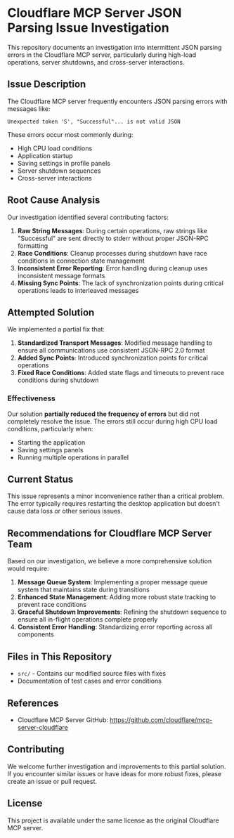 # Cloudflare MCP Server JSON Parsing Issue Investigation

This repository documents an investigation into intermittent JSON parsing errors in the Cloudflare MCP server, particularly during high-load operations, server shutdowns, and cross-server interactions.

## Issue Description

The Cloudflare MCP server frequently encounters JSON parsing errors with messages like:

```
Unexpected token 'S', "Successful"... is not valid JSON
```

These errors occur most commonly during:
- High CPU load conditions
- Application startup
- Saving settings in profile panels
- Server shutdown sequences
- Cross-server interactions

## Root Cause Analysis

Our investigation identified several contributing factors:

1. **Raw String Messages**: During certain operations, raw strings like "Successful" are sent directly to stderr without proper JSON-RPC formatting
2. **Race Conditions**: Cleanup processes during shutdown have race conditions in connection state management
3. **Inconsistent Error Reporting**: Error handling during cleanup uses inconsistent message formats
4. **Missing Sync Points**: The lack of synchronization points during critical operations leads to interleaved messages

## Attempted Solution

We implemented a partial fix that:

1. **Standardized Transport Messages**: Modified message handling to ensure all communications use consistent JSON-RPC 2.0 format
2. **Added Sync Points**: Introduced synchronization points for critical operations
3. **Fixed Race Conditions**: Added state flags and timeouts to prevent race conditions during shutdown

### Effectiveness

Our solution **partially reduced the frequency of errors** but did not completely resolve the issue. The errors still occur during high CPU load conditions, particularly when:
- Starting the application
- Saving settings panels
- Running multiple operations in parallel

## Current Status

This issue represents a minor inconvenience rather than a critical problem. The error typically requires restarting the desktop application but doesn't cause data loss or other serious issues.

## Recommendations for Cloudflare MCP Server Team

Based on our investigation, we believe a more comprehensive solution would require:

1. **Message Queue System**: Implementing a proper message queue system that maintains state during transitions
2. **Enhanced State Management**: Adding more robust state tracking to prevent race conditions
3. **Graceful Shutdown Improvements**: Refining the shutdown sequence to ensure all in-flight operations complete properly
4. **Consistent Error Handling**: Standardizing error reporting across all components

## Files in This Repository

- `src/` - Contains our modified source files with fixes
- Documentation of test cases and error conditions

## References

- Cloudflare MCP Server GitHub: https://github.com/cloudflare/mcp-server-cloudflare

## Contributing

We welcome further investigation and improvements to this partial solution. If you encounter similar issues or have ideas for more robust fixes, please create an issue or pull request.

## License

This project is available under the same license as the original Cloudflare MCP server.
